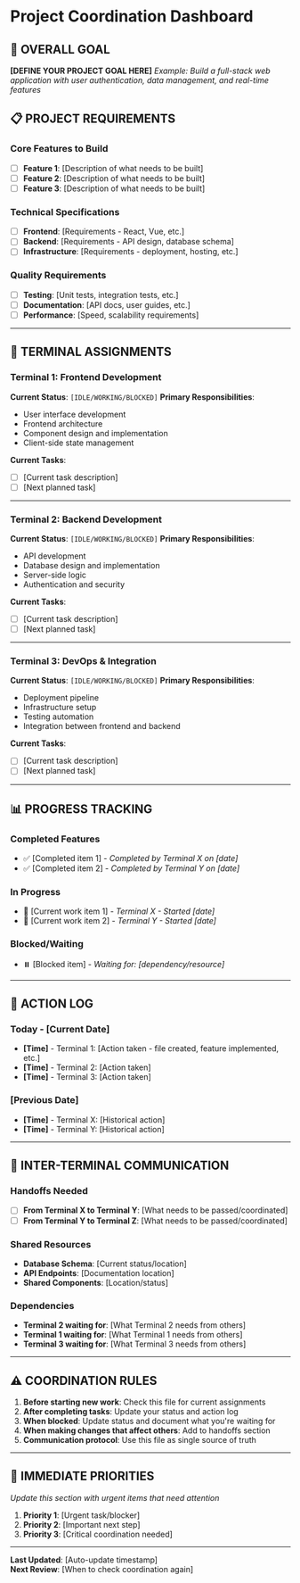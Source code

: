 # Project Coordination Dashboard

## 🎯 OVERALL GOAL
**[DEFINE YOUR PROJECT GOAL HERE]**
*Example: Build a full-stack web application with user authentication, data management, and real-time features*

## 📋 PROJECT REQUIREMENTS

### Core Features to Build
- [ ] **Feature 1**: [Description of what needs to be built]
- [ ] **Feature 2**: [Description of what needs to be built]
- [ ] **Feature 3**: [Description of what needs to be built]

### Technical Specifications
- [ ] **Frontend**: [Requirements - React, Vue, etc.]
- [ ] **Backend**: [Requirements - API design, database schema]
- [ ] **Infrastructure**: [Requirements - deployment, hosting, etc.]

### Quality Requirements
- [ ] **Testing**: [Unit tests, integration tests, etc.]
- [ ] **Documentation**: [API docs, user guides, etc.]
- [ ] **Performance**: [Speed, scalability requirements]

---

## 🤖 TERMINAL ASSIGNMENTS

### Terminal 1: Frontend Development
**Current Status**: `[IDLE/WORKING/BLOCKED]`
**Primary Responsibilities**:
- User interface development
- Frontend architecture
- Component design and implementation
- Client-side state management

**Current Tasks**:
- [ ] [Current task description]
- [ ] [Next planned task]

---

### Terminal 2: Backend Development  
**Current Status**: `[IDLE/WORKING/BLOCKED]`
**Primary Responsibilities**:
- API development
- Database design and implementation
- Server-side logic
- Authentication and security

**Current Tasks**:
- [ ] [Current task description]
- [ ] [Next planned task]

---

### Terminal 3: DevOps & Integration
**Current Status**: `[IDLE/WORKING/BLOCKED]`
**Primary Responsibilities**:
- Deployment pipeline
- Infrastructure setup
- Testing automation
- Integration between frontend and backend

**Current Tasks**:
- [ ] [Current task description]
- [ ] [Next planned task]

---

## 📊 PROGRESS TRACKING

### Completed Features
- ✅ [Completed item 1] - *Completed by Terminal X on [date]*
- ✅ [Completed item 2] - *Completed by Terminal Y on [date]*

### In Progress
- 🔄 [Current work item 1] - *Terminal X - Started [date]*
- 🔄 [Current work item 2] - *Terminal Y - Started [date]*

### Blocked/Waiting
- ⏸️ [Blocked item] - *Waiting for: [dependency/resource]*

---

## 📝 ACTION LOG

### Today - [Current Date]
- **[Time]** - Terminal 1: [Action taken - file created, feature implemented, etc.]
- **[Time]** - Terminal 2: [Action taken]
- **[Time]** - Terminal 3: [Action taken]

### [Previous Date]
- **[Time]** - Terminal X: [Historical action]
- **[Time]** - Terminal Y: [Historical action]

---

## 🔄 INTER-TERMINAL COMMUNICATION

### Handoffs Needed
- [ ] **From Terminal X to Terminal Y**: [What needs to be passed/coordinated]
- [ ] **From Terminal Y to Terminal Z**: [What needs to be passed/coordinated]

### Shared Resources
- **Database Schema**: [Current status/location]
- **API Endpoints**: [Documentation location]
- **Shared Components**: [Location/status]

### Dependencies
- **Terminal 2 waiting for**: [What Terminal 2 needs from others]
- **Terminal 1 waiting for**: [What Terminal 1 needs from others]
- **Terminal 3 waiting for**: [What Terminal 3 needs from others]

---

## ⚠️ COORDINATION RULES

1. **Before starting new work**: Check this file for current assignments
2. **After completing tasks**: Update your status and action log
3. **When blocked**: Update status and document what you're waiting for
4. **When making changes that affect others**: Add to handoffs section
5. **Communication protocol**: Use this file as single source of truth

---

## 🚨 IMMEDIATE PRIORITIES
*Update this section with urgent items that need attention*

1. **Priority 1**: [Urgent task/blocker]
2. **Priority 2**: [Important next step]
3. **Priority 3**: [Critical coordination needed]

---

**Last Updated**: [Auto-update timestamp]  
**Next Review**: [When to check coordination again]